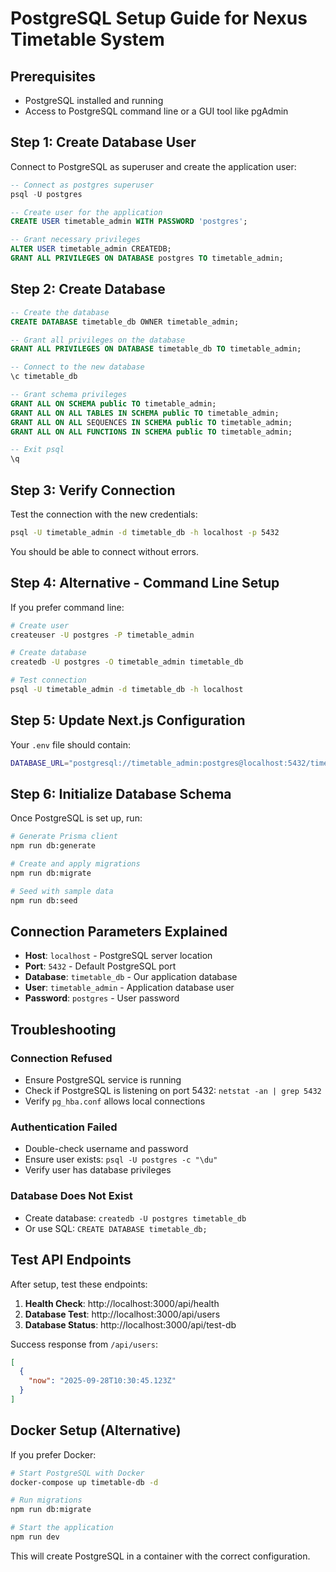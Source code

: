 # PostgreSQL Setup Guide for Nexus Timetable System

## Prerequisites
- PostgreSQL installed and running
- Access to PostgreSQL command line or a GUI tool like pgAdmin

## Step 1: Create Database User
Connect to PostgreSQL as superuser and create the application user:

```sql
-- Connect as postgres superuser
psql -U postgres

-- Create user for the application
CREATE USER timetable_admin WITH PASSWORD 'postgres';

-- Grant necessary privileges
ALTER USER timetable_admin CREATEDB;
GRANT ALL PRIVILEGES ON DATABASE postgres TO timetable_admin;
```

## Step 2: Create Database
```sql
-- Create the database
CREATE DATABASE timetable_db OWNER timetable_admin;

-- Grant all privileges on the database
GRANT ALL PRIVILEGES ON DATABASE timetable_db TO timetable_admin;

-- Connect to the new database
\c timetable_db

-- Grant schema privileges
GRANT ALL ON SCHEMA public TO timetable_admin;
GRANT ALL ON ALL TABLES IN SCHEMA public TO timetable_admin;
GRANT ALL ON ALL SEQUENCES IN SCHEMA public TO timetable_admin;
GRANT ALL ON ALL FUNCTIONS IN SCHEMA public TO timetable_admin;

-- Exit psql
\q
```

## Step 3: Verify Connection
Test the connection with the new credentials:

```bash
psql -U timetable_admin -d timetable_db -h localhost -p 5432
```

You should be able to connect without errors.

## Step 4: Alternative - Command Line Setup
If you prefer command line:

```bash
# Create user
createuser -U postgres -P timetable_admin

# Create database
createdb -U postgres -O timetable_admin timetable_db

# Test connection
psql -U timetable_admin -d timetable_db -h localhost
```

## Step 5: Update Next.js Configuration

Your `.env` file should contain:
```bash
DATABASE_URL="postgresql://timetable_admin:postgres@localhost:5432/timetable_db"
```

## Step 6: Initialize Database Schema

Once PostgreSQL is set up, run:

```bash
# Generate Prisma client
npm run db:generate

# Create and apply migrations
npm run db:migrate

# Seed with sample data
npm run db:seed
```

## Connection Parameters Explained

- **Host**: `localhost` - PostgreSQL server location
- **Port**: `5432` - Default PostgreSQL port
- **Database**: `timetable_db` - Our application database
- **User**: `timetable_admin` - Application database user
- **Password**: `postgres` - User password

## Troubleshooting

### Connection Refused
- Ensure PostgreSQL service is running
- Check if PostgreSQL is listening on port 5432: `netstat -an | grep 5432`
- Verify `pg_hba.conf` allows local connections

### Authentication Failed
- Double-check username and password
- Ensure user exists: `psql -U postgres -c "\du"`
- Verify user has database privileges

### Database Does Not Exist
- Create database: `createdb -U postgres timetable_db`
- Or use SQL: `CREATE DATABASE timetable_db;`

## Test API Endpoints

After setup, test these endpoints:

1. **Health Check**: http://localhost:3000/api/health
2. **Database Test**: http://localhost:3000/api/users  
3. **Database Status**: http://localhost:3000/api/test-db

Success response from `/api/users`:
```json
[
  {
    "now": "2025-09-28T10:30:45.123Z"
  }
]
```

## Docker Setup (Alternative)

If you prefer Docker:

```bash
# Start PostgreSQL with Docker
docker-compose up timetable-db -d

# Run migrations
npm run db:migrate

# Start the application
npm run dev
```

This will create PostgreSQL in a container with the correct configuration.